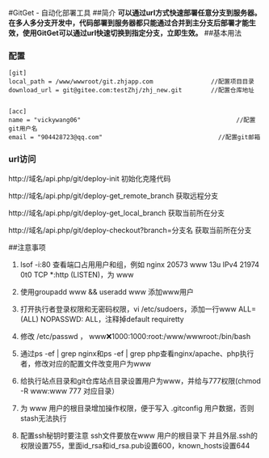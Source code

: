 #GitGet - 自动化部署工具
##简介
**可以通过url方式快速部署任意分支到服务器。在多人多分支开发中，代码部署到服务器都只能通过合并到主分支后部署才能生效，使用GitGet可以通过url快速切换到指定分支，立即生效。**
##基本用法
### 配置
```
[git]
local_path = /www/wwwroot/git.zhjapp.com                //配置项目目录
download_url = git@gitee.com:testZhj/zhj_new.git        //配置仓库地址


[acc]
name = "vickywang06"                                           //配置git用户名
email = "904428723@qq.com"                                //配置git邮箱

```
### url访问
http://域名/api.php/git/deploy-init      初始化克隆代码

http://域名/api.php/git/deploy-get_remote_branch      获取远程分支

http://域名/api.php/git/deploy-get_local_branch      获取当前所在分支

http://域名/api.php/git/deploy-checkout?branch=分支名      获取当前所在分支

##注意事项
1.  lsof -i:80  查看端口占用用户和组，例如 nginx   20573  www   13u  IPv4  21974      0t0  TCP *:http (LISTEN)，为 www

1. 使用groupadd www  && useradd www 添加www用户

2. 打开执行者登录权限和无密码权限，vi /etc/sudoers，添加一行www ALL=(ALL) NOPASSWD: ALL，注释掉default requiretty

3. 修改 /etc/passwd ， www:x:1000:1000:root:/www/wwwroot:/bin/bash

4. 通过ps -ef | grep nginx和ps -ef | grep php查看nginx/apache、php执行者，修改对应的配置文件改变用户为www 

5. 给执行站点目录和git仓库站点目录设置用户为www，并给与777权限(chmod -R www:www 777 对应目录）  

6. 为 www 用户的根目录增加操作权限，便于写入 .gitconfig 用户数据，否则stash无法执行

7. 配置ssh秘钥时要注意 ssh文件要放在www 用户的根目录下 并且外层.ssh的权限设置755，里面id_rsa和id_rsa.pub设置600，known_hosts设置644




